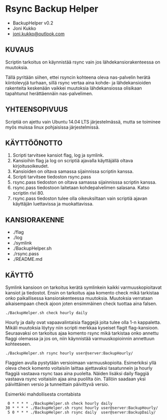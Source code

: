 # Rsync Backup Helper
* BackupHelper v0.2
* Joni Kukko
* joni.kukko@outlook.com


## KUVAUS
Scriptin tarkoitus on käynnistää rsync vain jos lähdekansiorakenteessa on muutoksia.

Tällä pyritään siihen, ettei rsyncin kohteena oleva nas-palvelin herätä kiintolevyjä turhaan, sillä rsync vertaa aina kohde- ja lähdekansioiden rakenteita keskenään vaikkei muutoksia lähdekansiossa olisikaan tapahtunut herättäennäin nas-palvelimen.


## YHTEENSOPIVUUS
Scriptiä on ajettu vain Ubuntu 14.04 LTS järjestelmässä, mutta se toiminee myös muissa linux pohjaisissa järjestelmissä.


## KÄYTTÖÖNOTTO
1. Scripti tarvitsee kansiot flag, log ja symlink.
2. Kansioihin flag ja log on scriptiä ajavalla käyttäjällä oltava kirjoitusoikeudet.
3. Kansioiden on oltava samassa sijainnissa scriptin kanssa.
4. Scripti tarvitsee tiedoston rsync.pass 
5. rsync.pass tiedoston on oltava samassa sijainnisssa scriptin kanssa.
6. rsync.pass tiedostoon laitetaan kohdepalvelimen salasana. Katso scriptin rivi 80.
7. rsync.pass tiedoston tulee olla oikeuksiltaan vain scriptiä ajavan käyttäjän luettavissa ja muokattavissa.


## KANSIORAKENNE
* ./flag
* ./log
* ./symlink
* ./BackupHelper.sh
* ./rsync.pass
* ./README.md


## KÄYTTÖ
Symlink kansioon on tarkoitus kerätä symlinkein kaikki varmuuskopioitavat kansiot ja tiedostot.
Ensin on tarkoitus ajaa komento check mikä tarkistaa onko paikallisessa kansiorakenteessa muutoksia. Muutoksia verrataan aikaisempaan check ajoon joten ensimmäinen check tuottaa aina falsen.

```shell
./BackupHelper.sh check hourly daily
```

Hourly ja daily ovat vapaavalintaisia flaggejä joita tulee olla 1-n kappaletta.
Mikäli muutoksia löytyy niin scripti merkkaa kyseiset flagit flag-kansioon.
Seuraavaksi on tarkoitus ajaa komento rsync mikä tarkistaa onko annettu flaggi olemassa ja jos on, niin käynnistää varmuuskopioinnin annettuun kohteeseen.

```shell
./BackupHelper.sh rsync hourly user@server:BackupHourly/
```

Flaggien avulla pystytään versioimaan varmuuskopioita. Esimerkiksi yllä oleva check komento voitaisiin laittaa ajettavaksi tasatunnein ja hourly flaggiä vastaava rsync taas aina puolelta. Näiden lisäksi daily flaggiä vastaava rsync voitaisiin ajaa aina puolilta öin. Tällöin saadaan yksi päivittäinen versio ja tunneittain päivittyvä versio.

Esimerkki mahdollisesta crontabista
```shell
 0 * * * * ./BackupHelper.sh check hourly daily
30 * * * * ./BackupHelper.sh rsync hourly user@server:BackupHourly/
 5 0 * * * ./BackupHelper.sh rsync daily  user@server:BackupDaily/
```



